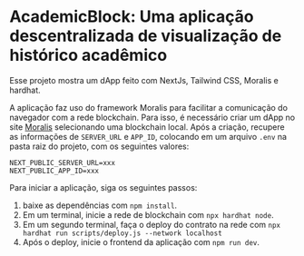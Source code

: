 # AcademicBlock: Uma aplicação descentralizada de visualização de histórico acadêmico

Esse projeto mostra um dApp feito com NextJs, Tailwind CSS, Moralis e hardhat.

A aplicação faz uso do framework Moralis para facilitar a comunicação do navegador com a rede blockchain. Para isso, é necessário criar um dApp no site [Moralis](https://moralis.io/) selecionando uma blockchain local. Após a criação, recupere as informações de `SERVER_URL` e `APP_ID`, colocando em um arquivo `.env` na pasta raiz do projeto, com os seguintes valores:

```
NEXT_PUBLIC_SERVER_URL=xxx
NEXT_PUBLIC_APP_ID=xxx
```

Para iniciar a aplicação, siga os seguintes passos:

1. baixe as dependências com `npm install`.
2. Em um terminal, inicie a rede de blockchain com `npx hardhat node`.
3. Em um segundo terminal, faça o deploy do contrato na rede com `npx hardhat run scripts/deploy.js --network localhost`
4. Após o deploy, inicie o frontend da aplicação com `npm run dev`.



